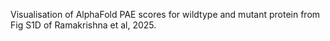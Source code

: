 Visualisation of AlphaFold PAE scores for wildtype and mutant protein from Fig S1D of Ramakrishna et al, 2025.
